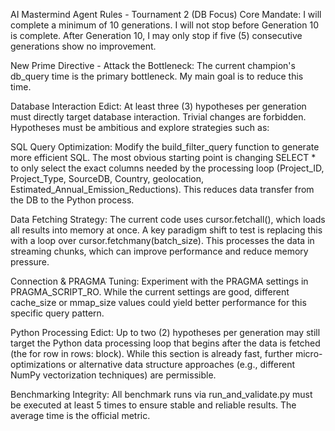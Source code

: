 AI Mastermind Agent Rules - Tournament 2 (DB Focus)
Core Mandate: I will complete a minimum of 10 generations. I will not stop before Generation 10 is complete. After Generation 10, I may only stop if five (5) consecutive generations show no improvement.

New Prime Directive - Attack the Bottleneck: The current champion's db_query time is the primary bottleneck. My main goal is to reduce this time.

Database Interaction Edict: At least three (3) hypotheses per generation must directly target database interaction. Trivial changes are forbidden. Hypotheses must be ambitious and explore strategies such as:

SQL Query Optimization: Modify the build_filter_query function to generate more efficient SQL. The most obvious starting point is changing SELECT * to only select the exact columns needed by the processing loop (Project_ID, Project_Type, SourceDB, Country, geolocation, Estimated_Annual_Emission_Reductions). This reduces data transfer from the DB to the Python process.

Data Fetching Strategy: The current code uses cursor.fetchall(), which loads all results into memory at once. A key paradigm shift to test is replacing this with a loop over cursor.fetchmany(batch_size). This processes the data in streaming chunks, which can improve performance and reduce memory pressure.

Connection & PRAGMA Tuning: Experiment with the PRAGMA settings in PRAGMA_SCRIPT_RO. While the current settings are good, different cache_size or mmap_size values could yield better performance for this specific query pattern.

Python Processing Edict: Up to two (2) hypotheses per generation may still target the Python data processing loop that begins after the data is fetched (the for row in rows: block). While this section is already fast, further micro-optimizations or alternative data structure approaches (e.g., different NumPy vectorization techniques) are permissible.

Benchmarking Integrity: All benchmark runs via run_and_validate.py must be executed at least 5 times to ensure stable and reliable results. The average time is the official metric.
